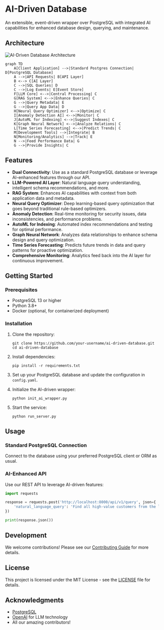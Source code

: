# AI-Driven Database

An extensible, event-driven wrapper over PostgreSQL with integrated AI capabilities for enhanced database design, querying, and maintenance.

## Architecture

![AI-Driven Database Architecture](https://your-repo-url.com/architecture-diagram.png)

```mermaid
graph TD
    A[Client Application] -->|Standard Postgres Connection| D[PostgreSQL Database]
    A -->|API Requests| B[API Layer]
    B <--> C[AI Layer]
    C -->|SQL Queries| D
    C -->|Log Events| E[Event Store]
    F[LLM Core] <-->|Central Processing| C
    G[RAG System] <-->|Enhance Queries| C
    G -->|Query Metadata| E
    G -->|Query App Data| D
    H[Neural Query Optimizer] <-->|Optimize| C
    I[Anomaly Detection AI] <-->|Monitor| C
    J[AutoML for Indexing] <-->|Suggest Indexes| C
    K[Graph Neural Network] <-->|Analyze Relations| C
    L[Time Series Forecasting] <-->|Predict Trends| C
    M[Development Tools] -->|Integrate| B
    N[Monitoring/Analytics] -->|Track| E
    N -->|Feed Performance Data| G
    G -->|Provide Insights| C
```

## Features

- **Dual Connectivity**: Use as a standard PostgreSQL database or leverage AI-enhanced features through our API.
- **LLM-Powered AI Layer**: Natural language query understanding, intelligent schema recommendations, and more.
- **RAG System**: Enhances AI capabilities with context from both application data and metadata.
- **Neural Query Optimizer**: Deep learning-based query optimization that goes beyond traditional rule-based optimizers.
- **Anomaly Detection**: Real-time monitoring for security issues, data inconsistencies, and performance problems.
- **AutoML for Indexing**: Automated index recommendations and testing for optimal performance.
- **Graph Neural Network**: Analyzes data relationships to enhance schema design and query optimization.
- **Time Series Forecasting**: Predicts future trends in data and query patterns for proactive optimization.
- **Comprehensive Monitoring**: Analytics feed back into the AI layer for continuous improvement.

## Getting Started

### Prerequisites

- PostgreSQL 13 or higher
- Python 3.8+
- Docker (optional, for containerized deployment)

### Installation

1. Clone the repository:
   ```
   git clone https://github.com/your-username/ai-driven-database.git
   cd ai-driven-database
   ```

2. Install dependencies:
   ```
   pip install -r requirements.txt
   ```

3. Set up your PostgreSQL database and update the configuration in `config.yaml`.

4. Initialize the AI-driven wrapper:
   ```
   python init_ai_wrapper.py
   ```

5. Start the service:
   ```
   python run_server.py
   ```

## Usage

### Standard PostgreSQL Connection

Connect to the database using your preferred PostgreSQL client or ORM as usual.

### AI-Enhanced API

Use our REST API to leverage AI-driven features:

```python
import requests

response = requests.post('http://localhost:8000/api/v1/query', json={
    'natural_language_query': 'Find all high-value customers from the last month'
})

print(response.json())
```

## Development

We welcome contributions! Please see our [Contributing Guide](CONTRIBUTING.md) for more details.

## License

This project is licensed under the MIT License - see the [LICENSE](LICENSE) file for details.

## Acknowledgments

- [PostgreSQL](https://www.postgresql.org/)
- [OpenAI](https://openai.com/) for LLM technology
- All our amazing contributors!

